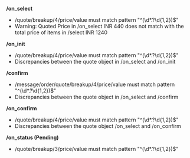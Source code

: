 **/on_select**
- /quote/breakup/4/price/value must match pattern "^(\d*.?\d{1,2})$"
- Warning: Quoted Price in /on_select INR 440 does not match with the total price of items in /select INR 1240

**/on_init**
- /quote/breakup/4/price/value must match pattern "^(\d*.?\d{1,2})$"
- Discrepancies between the quote object in /on_select and /on_init

**/confirm**
- /message/order/quote/breakup/4/price/value must match pattern "^(\d*.?\d{1,2})$"
- Discrepancies between the quote object in /on_select and /confirm

**/on_confirm**
- /quote/breakup/4/price/value must match pattern "^(\d*.?\d{1,2})$"
- Discrepancies between the quote object /on_select and /on_confirm

**/on_status (Pending)**
- /quote/breakup/3/price/value must match pattern "^(\d*.?\d{1,2})$"

